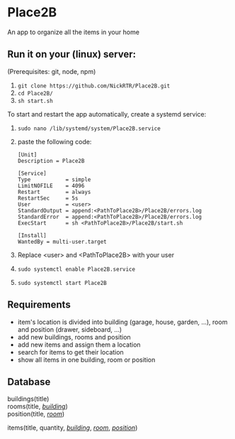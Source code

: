 # Place2B

An app to organize all the items in your home

## Run it on your (linux) server:

(Prerequisites: git, node, npm)

1. `git clone https://github.com/NickRTR/Place2B.git`
2. `cd Place2B/`
3. `sh start.sh`

To start and restart the app automatically, create a systemd service:

1. `sudo nano /lib/systemd/system/Place2B.service`
2. paste the following code:

   ```
   [Unit]
   Description = Place2B

   [Service]
   Type           = simple
   LimitNOFILE    = 4096
   Restart        = always
   RestartSec     = 5s
   User           = <user>
   StandardOutput = append:<PathToPlace2B>/Place2B/errors.log
   StandardError  = append:<PathToPlace2B>/Place2B/errors.log
   ExecStart      = sh <PathToPlace2B>/Place2B/start.sh

   [Install]
   WantedBy = multi-user.target
   ```

3. Replace \<user\> and \<PathToPlace2B\> with your user
4. `sudo systemctl enable Place2B.service`
5. `sudo systemctl start Place2B`

## Requirements

- item's location is divided into building (garage, house, garden, ...), room and position (drawer, sideboard, ...)
- add new buildings, rooms and position
- add new items and assign them a location
- search for items to get their location
- show all items in one building, room or position

## Database

buildings(title)  
rooms(title, _<ins>building</ins>_)  
position(title, _<ins>room</ins>_)

items(title, quantity, _<ins>building</ins>_, _<ins>room</ins>_, _<ins>position</ins>_)

